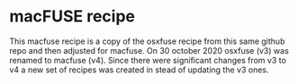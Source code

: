 # macFUSE recipe
This macfuse recipe is a copy of the osxfuse recipe from this same github repo and then adjusted for macfuse. On 30 october 2020 osxfuse (v3) was renamed to macfuse (v4). Since there were significant changes from v3 to v4 a new set of recipes was created in stead of updating the v3 ones.